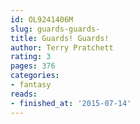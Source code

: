 ```yaml
---
id: OL9241406M
slug: guards-guards-
title: Guards! Guards!
author: Terry Pratchett
rating: 3
pages: 376
categories:
- fantasy
reads:
- finished_at: '2015-07-14'
---
```



